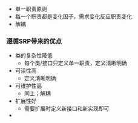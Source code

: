 - 单一职责原则
- 每一个职责都是变化因子，需求变化反应职责变化
- 解耦
### 遵循SRP带来的优点
- 类的复杂性降低
	- 每个类/接口只定义单一职责，定义清晰明确
- 可读性高
	- 定义清晰明确
- 可维护性高
	- 同上；解耦
- 扩展性好
	- 需要扩展时定义新接口和新实现即可
- 